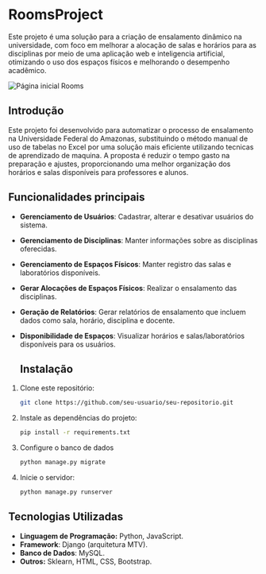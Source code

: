 # RoomsProject
Este projeto é uma solução para a criação de ensalamento dinâmico na universidade, com foco em melhorar a alocação de salas e horários para as disciplinas por meio de uma aplicação web e inteligencia artificial, 
otimizando o uso dos espaços físicos e melhorando o desempenho acadêmico.

![Página inicial Rooms](https://drive.google.com/file/d/1XYRpEdR9T4TrSNhrawT-PK6PKaSjLH5l/view?usp=drive_link)

## Introdução
Este projeto foi desenvolvido para automatizar o processo de ensalamento na Universidade Federal do Amazonas, substituindo o método manual de uso de tabelas no Excel por uma solução mais eficiente utilizando tecnicas de aprendizado de maquina. A proposta é reduzir o tempo gasto na preparação e ajustes, proporcionando uma melhor organização dos horários e salas disponíveis para professores e alunos.

## Funcionalidades principais
- **Gerenciamento de Usuários**: Cadastrar, alterar e desativar usuários do sistema.
- **Gerenciamento de Disciplinas**: Manter informações sobre as disciplinas oferecidas.
- **Gerenciamento de Espaços Físicos**: Manter registro das salas e laboratórios disponíveis.
- **Gerar Alocações de Espaços Físicos**: Realizar o ensalamento das disciplinas.
- **Geração de Relatórios**: Gerar relatórios de ensalamento que incluem dados como sala, horário, disciplina e docente.
- **Disponibilidade de Espaços**: Visualizar horários e salas/laboratórios disponíveis para os usuários.

  ## Instalação
1. Clone este repositório:
   ```bash
   git clone https://github.com/seu-usuario/seu-repositorio.git
2. Instale as dependências do projeto:
   ```bash
   pip install -r requirements.txt
3. Configure o banco de dados
   ```bash
   python manage.py migrate
4. Inicie o servidor:
   ```bash
   python manage.py runserver

## Tecnologias Utilizadas
- **Linguagem de Programação:** Python, JavaScript.
- **Framework**: Django (arquitetura MTV).
- **Banco de Dados**: MySQL.
- **Outros:** Sklearn, HTML, CSS, Bootstrap.
